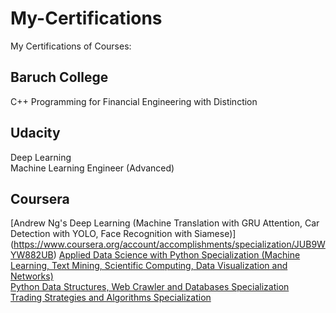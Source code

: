 # My-Certifications
My Certifications of Courses:
## Baruch College
C++ Programming for Financial Engineering with Distinction
## Udacity
Deep Learning  
Machine Learning Engineer (Advanced)
## Coursera

[Andrew Ng's Deep Learning (Machine Translation with GRU Attention, Car Detection with YOLO, Face Recognition with Siamese)] (https://www.coursera.org/account/accomplishments/specialization/JUB9WYW882UB)
[Applied Data Science with Python Specialization (Machine Learning, Text Mining, Scientific Computing, Data Visualization and Networks)](https://www.coursera.org/account/accomplishments/specialization/4US443LTXZ7C)  
[Python Data Structures, Web Crawler and Databases Specialization](https://www.coursera.org/account/accomplishments/specialization/QTF3P6KUU4KX)  
[Trading Strategies and Algorithms Specialization](https://www.coursera.org/account/accomplishments/specialization/KBBRCQ85KSXS)
